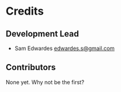 # Credits


## Development Lead

* Sam Edwardes <edwardes.s@gmail.com>

## Contributors

None yet. Why not be the first?
